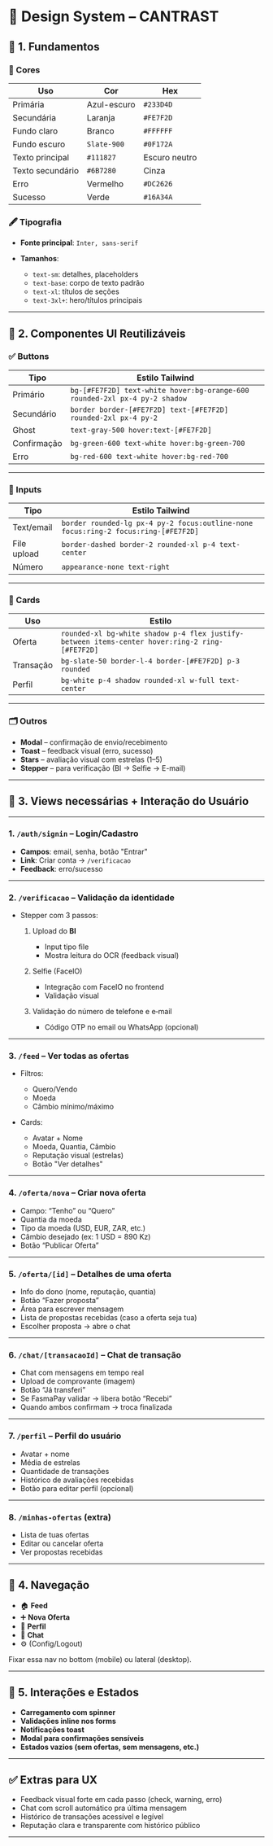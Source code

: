 # 🎨 Design System – CANTRAST

## 🧱 1. Fundamentos

### 🎨 Cores

| Uso              | Cor         | Hex           |
| ---------------- | ----------- | ------------- |
| Primária         | Azul-escuro | `#233D4D`     |
| Secundária       | Laranja     | `#FE7F2D`     |
| Fundo claro      | Branco      | `#FFFFFF`     |
| Fundo escuro     | `Slate-900` | `#0F172A`     |
| Texto principal  | `#111827`   | Escuro neutro |
| Texto secundário | `#6B7280`   | Cinza         |
| Erro             | Vermelho    | `#DC2626`     |
| Sucesso          | Verde       | `#16A34A`     |

### 🖋️ Tipografia

* **Fonte principal**: `Inter, sans-serif`
* **Tamanhos**:

  * `text-sm`: detalhes, placeholders
  * `text-base`: corpo de texto padrão
  * `text-xl`: títulos de seções
  * `text-3xl+`: hero/títulos principais

---

## 🧩 2. Componentes UI Reutilizáveis

### ✅ Buttons

| Tipo        | Estilo Tailwind                                                            |
| ----------- | -------------------------------------------------------------------------- |
| Primário    | `bg-[#FE7F2D] text-white hover:bg-orange-600 rounded-2xl px-4 py-2 shadow` |
| Secundário  | `border border-[#FE7F2D] text-[#FE7F2D] rounded-2xl px-4 py-2`             |
| Ghost       | `text-gray-500 hover:text-[#FE7F2D]`                                       |
| Confirmação | `bg-green-600 text-white hover:bg-green-700`                               |
| Erro        | `bg-red-600 text-white hover:bg-red-700`                                   |

---

### 🧾 Inputs

| Tipo        | Estilo Tailwind                                                                    |
| ----------- | ---------------------------------------------------------------------------------- |
| Text/email  | `border rounded-lg px-4 py-2 focus:outline-none focus:ring-2 focus:ring-[#FE7F2D]` |
| File upload | `border-dashed border-2 rounded-xl p-4 text-center`                                |
| Número      | `appearance-none text-right`                                                       |

---

### 📄 Cards

| Uso       | Estilo                                                                                         |
| --------- | ---------------------------------------------------------------------------------------------- |
| Oferta    | `rounded-xl bg-white shadow p-4 flex justify-between items-center hover:ring-2 ring-[#FE7F2D]` |
| Transação | `bg-slate-50 border-l-4 border-[#FE7F2D] p-3 rounded`                                          |
| Perfil    | `bg-white p-4 shadow rounded-xl w-full text-center`                                            |

---

### 🗂️ Outros

* **Modal** – confirmação de envio/recebimento
* **Toast** – feedback visual (erro, sucesso)
* **Stars** – avaliação visual com estrelas (1–5)
* **Stepper** – para verificação (BI → Selfie → E-mail)

---

## 📱 3. Views necessárias + Interação do Usuário

---

### 1. `/auth/signin` – Login/Cadastro

* **Campos**: email, senha, botão "Entrar"
* **Link**: Criar conta → `/verificacao`
* **Feedback**: erro/sucesso

---

### 2. `/verificacao` – Validação da identidade

* Stepper com 3 passos:

  1. Upload do **BI**

     * Input tipo file
     * Mostra leitura do OCR (feedback visual)
  2. Selfie (FaceIO)

     * Integração com FaceIO no frontend
     * Validação visual
  3. Validação do número de telefone e e‑mail

     * Código OTP no email ou WhatsApp (opcional)

---

### 3. `/feed` – Ver todas as ofertas

* Filtros:

  * Quero/Vendo
  * Moeda
  * Câmbio mínimo/máximo
* Cards:

  * Avatar + Nome
  * Moeda, Quantia, Câmbio
  * Reputação visual (estrelas)
  * Botão "Ver detalhes"

---

### 4. `/oferta/nova` – Criar nova oferta

* Campo: “Tenho” ou “Quero”
* Quantia da moeda
* Tipo da moeda (USD, EUR, ZAR, etc.)
* Câmbio desejado (ex: 1 USD = 890 Kz)
* Botão “Publicar Oferta”

---

### 5. `/oferta/[id]` – Detalhes de uma oferta

* Info do dono (nome, reputação, quantia)
* Botão “Fazer proposta”
* Área para escrever mensagem
* Lista de propostas recebidas (caso a oferta seja tua)
* Escolher proposta → abre o chat

---

### 6. `/chat/[transacaoId]` – Chat de transação

* Chat com mensagens em tempo real
* Upload de comprovante (imagem)
* Botão “Já transferi”
* Se FasmaPay validar → libera botão “Recebi”
* Quando ambos confirmam → troca finalizada

---

### 7. `/perfil` – Perfil do usuário

* Avatar + nome
* Média de estrelas
* Quantidade de transações
* Histórico de avaliações recebidas
* Botão para editar perfil (opcional)

---

### 8. `/minhas-ofertas` (extra)

* Lista de tuas ofertas
* Editar ou cancelar oferta
* Ver propostas recebidas

---

## 🧭 4. Navegação

* 🏠 **Feed**
* ➕ **Nova Oferta**
* 👤 **Perfil**
* 💬 **Chat**
* ⚙️ (Config/Logout)

Fixar essa nav no bottom (mobile) ou lateral (desktop).

---

## 🧪 5. Interações e Estados

* **Carregamento com spinner**
* **Validações inline nos forms**
* **Notificações toast**
* **Modal para confirmações sensíveis**
* **Estados vazios (sem ofertas, sem mensagens, etc.)**

---

## ✅ Extras para UX

* Feedback visual forte em cada passo (check, warning, erro)
* Chat com scroll automático pra última mensagem
* Histórico de transações acessível e legível
* Reputação clara e transparente com histórico público

---